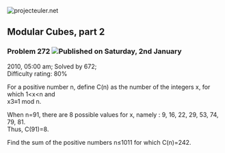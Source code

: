 ![projecteuler.net](images/print_page_logo.png)

## Modular Cubes, part 2

### Problem 272 ![](images/icon_info.png)Published on Saturday, 2nd January
2010, 05:00 am; Solved by 672;  
Difficulty rating: 80%

For a positive number n, define C(n) as the number of the integers x, for
which 1&lt;x&lt;n and  
x3≡1 mod n.

When n=91, there are 8 possible values for x, namely : 9, 16, 22, 29, 53, 74,
79, 81.  
Thus, C(91)=8.

Find the sum of the positive numbers n≤1011 for which C(n)=242.

  
  

